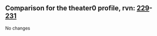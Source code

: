 ## Comparison for the theater0 profile, rvn: [229](https://github.com/PRO100KatYT/FortniteProfileRevisions/tree/main/profiles/theater0/229%20theater0.json)-[231](https://github.com/PRO100KatYT/FortniteProfileRevisions/tree/main/profiles/theater0/231%20theater0.json)

No changes
